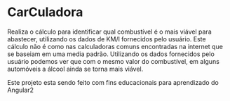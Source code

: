 # CarCuladora
Realiza o cálculo para identificar qual combustível é o mais viável para abastecer, utilizando os dados de KM/l fornecidos pelo usuário.
Este cálculo não é como nas calculadoras comuns encontradas na internet que se baseiam em uma media padrão. Utilizando os dados fornecidos
pelo usuário podemos ver que com o mesmo valor do combustível, em alguns automóveis a álcool ainda se torna mais viável.

Este projeto esta sendo feito com fins educacionais para aprendizado do Angular2
